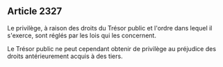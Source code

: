 Article 2327
----
Le privilège, à raison des droits du Trésor public et l'ordre dans lequel il
s'exerce, sont réglés par les lois qui les concernent.

Le Trésor public ne peut cependant obtenir de privilège au préjudice des droits
antérieurement acquis à des tiers.
